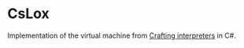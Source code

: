 # CsLox

Implementation of the virtual machine from [Crafting interpreters](http://craftinginterpreters.com/) in C#. 
